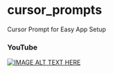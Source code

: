 # cursor_prompts
Cursor Prompt for Easy App Setup

### YouTube

[![IMAGE ALT TEXT HERE](https://img.youtube.com/vi/K0it90lnqnk/0.jpg)](https://www.youtube.com/watch?v=K0it90lnqnk)
